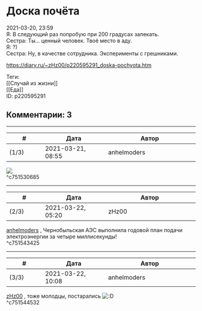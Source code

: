 Доска почёта
============

  
2021-03-20, 23:59  
 Я: В следующий раз попробую при 200 градусах запекать.   
 Сестра: Ты... ценный человек. Твоё место в аду.   
 Я: ?)   
 Сестра: Ну, в качестве сотрудника. Эксперименты с грешниками.   
  
<https://diary.ru/~zHz00/p220595291_doska-pochyota.htm>  
  
Теги:  
[[Случай из жизни]]  
[[Еда]]  
ID: p220595291  


Комментарии: 3
--------------

  


---



|         #         |              Дата              |                     Автор                     |           ID           |
| --- | --- | --- | --- |
| (1/3) | 2021-03-21, 08:55 | anhelmoders | c751530685 |

  
 ![](http://static.diary.ru/userdir/5/8/7/9/587929/87057110.jpg)   
 ^c751530685

---



|         #         |              Дата              |                     Автор                     |           ID           |
| --- | --- | --- | --- |
| (2/3) | 2021-03-22, 05:20 | zHz00 | c751543425 |

  
  [anhelmoders](http://anhelmoders.diary.ru "No plans. Only wonders.")  , Чернобыльская АЭС выполнила годовой план подачи электроэнергии за четыре миллисекунды!   
 ^c751543425

---



|         #         |              Дата              |                     Автор                     |           ID           |
| --- | --- | --- | --- |
| (3/3) | 2021-03-22, 10:08 | anhelmoders | c751544532 |

  
  [zHz00](https://zHz00.diary.ru "Untitled")  , тоже молодцы, постарались ![:D](http://static.diary.ru/picture/1131.gif)   
 ^c751544532